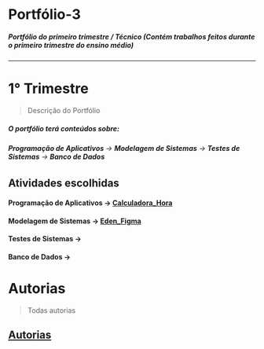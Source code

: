 # Portfólio-3
##### Portfólio do primeiro trimestre / Técnico (Contém trabalhos feitos durante o primeiro trimestre do ensino médio)
----------------------------------------------------------------------------------------------------------------
# **1° Trimestre**
> Descrição do Portfólio
##### *O portfólio terá conteúdos sobre:*  
###### **Programação de Aplicativos** →  **Modelagem de Sistemas** →  **Testes de Sistemas** →  **Banco de Dados**

## Atividades escolhidas 
#### Programação de Aplicativos → [Calculadora_Hora](https://github.com/Zendroo/Portfolio-3/blob/main/Programa%C3%A7%C3%A3o%20de%20Aplicativos_1/calculadora_hora.zip)
#### Modelagem de Sistemas → [Eden_Figma](https://www.figma.com/proto/Os6iIfXUY57wBv5JD37Z0Q/%C3%A9den?node-id=1-2&starting-point-node-id=1%3A2)
#### Testes de Sistemas →
#### Banco de Dados →

# Autorias 
> Todas autorias
## [Autorias](https://docs.google.com/document/d/1vNwGoMkuNgqaeRQayzWDvhKs4CxU8vyJnPuWEPT4kYA/edit?usp=sharing)
